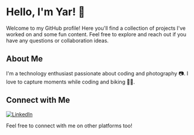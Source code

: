 # Hello, I'm Yar! 👋

Welcome to my GitHub profile! Here you'll find a collection of projects I've worked on and some fun content. Feel free to explore and reach out if you have any questions or collaboration ideas.

## About Me

I'm a technology enthusiast passionate about coding and photography 📷. I love to capture moments while coding and biking 🚴‍♂️.

## Connect with Me

[![LinkedIn](https://img.shields.io/badge/LinkedIn-YarMahmood-blue?style=flat-square&logo=linkedin)](https://www.linkedin.com/in/yarmahmood/)
  
Feel free to connect with me on other platforms too!
